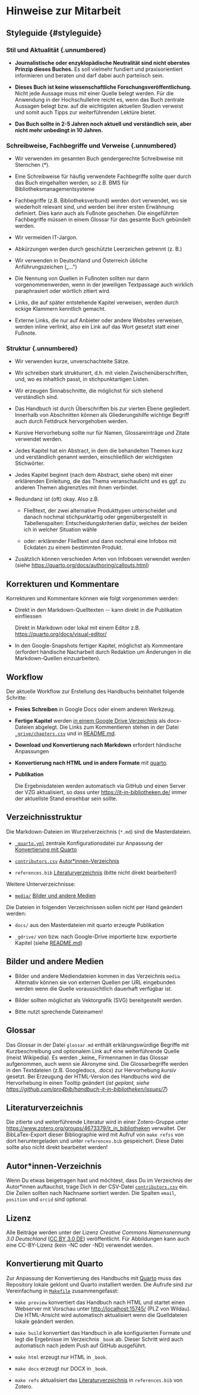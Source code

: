 # Hinweise zur Mitarbeit

## Styleguide {#styleguide} 

### Stil und Aktualität {.unnumbered}

-   **Journalistische oder enzyklopädische Neutralität sind nicht oberstes Prinzip dieses Buches.** Es soll vielmehr fundiert und praxisorientiert informieren und beraten und darf dabei auch parteiisch sein.

-   **Dieses Buch ist keine wissenschaftliche Forschungsveröffentlichung.** Nicht jede Aussage muss mit einer Quelle belegt werden. Für die Anwendung in der Hochschullehre reicht es, wenn das Buch zentrale Aussagen belegt bzw. auf die wichtigsten aktuellen Studien verweist und somit auch Tipps zur weiterführenden Lektüre bietet.

-   **Das Buch sollte in 2-5 Jahren noch aktuell und verständlich sein, aber nicht mehr unbedingt in 10 Jahren.**

### Schreibweise, Fachbegriffe und Verweise {.unnumbered}

-   Wir verwenden im gesamten Buch gendergerechte Schreibweise mit Sternchen (\*).

-   Eine Schreibweise für häufig verwendete Fachbegriffe sollte quer durch das Buch eingehalten werden, so z.B. BMS für Bibliotheksmanagementsysteme

-   Fachbegriffe (z.B. Bibliotheksverbund) werden dort verwendet, wo sie wiederholt relevant sind, und werden bei ihrer ersten Erwähnung
    definiert. Dies kann auch als Fußnote geschehen. Die eingeführten Fachbegriffe müssen in einem Glossar für das gesamte Buch gebündelt werden.

-   Wir vermeiden IT-Jargon.

-   Abkürzungen werden durch geschützte Leerzeichen getrennt (z. B.)

-   Wir verwenden in Deutschland und Österreich übliche Anführungszeichen („...")

-   Die Nennung von Quellen in Fußnoten sollten nur dann vorgenommenwerden, wenn in der jeweiligen Textpassage auch wirklich paraphrasiert oder wörtlich zitiert wird.

-   Links, die auf später entstehende Kapitel verweisen, werden durch eckige Klammern kenntlich gemacht.

-   Externe Links, die nur auf Anbieter oder andere Websites verweisen, werden inline verlinkt, also ein Link auf das Wort gesetzt statt
    einer Fußnote.

### Struktur {.unnumbered}

-   Wir verwenden kurze, unverschachtelte Sätze.

-   Wir schreiben stark strukturiert, d.h. mit vielen Zwischenüberschriften, und, wo es inhaltlich passt, in stichpunktartigen Listen.

-   Wir erzeugen Sinnabschnitte, die möglichst für sich stehend verständlich sind.

-   Das Handbuch ist durch Überschriften bis zur vierten Ebene gegliedert. Innerhalb von Abschnitten können als Gliederungshilfe wichtige Begriff auch durch Fettdruck hervorgehoben werden.

-   Kursive Hervorhebung sollte nur für Namen, Glossareinträge und Zitate verwendet werden.

-   Jedes Kapitel hat ein Abstract, in dem die behandelten Themen kurz und verständlich genannt werden, einschließlich der wichtigsten Stichwörter.

-   Jedes Kapitel beginnt (nach dem Abstract, siehe oben) mit einer erklärenden Einleitung, die das Thema veranschaulicht und es  ggf. zu anderen Themen abgrenzt/es mit ihnen verbindet.

-   Redundanz ist (oft) okay. Also z.B.

    -   Fließtext, der zwei alternative Produkttypen unterscheidet und danach nochmal stichpunktartig oder gegenübergestellt in Tabellenspalten: Entscheidungskriterien dafür, welches der beiden ich in welcher Situation wähle

    -   oder: erklärender Fließtext und dann nochmal eine Infobox mit Eckdaten zu einem bestimmten Produkt.

-   Zusätzlich können verschieden Arten von Infoboxen verwendet werden (siehe <https://quarto.org/docs/authoring/callouts.html>)


## Korrekturen und Kommentare

Korrekturen und Kommentare können wie folgt vorgenommen werden:

* Direkt in den Markdown-Quelltexten -- kann direkt in die Publikation einfliessen
  
  Direkt in Markdown oder lokal mit einem Editor z.B. <https://quarto.org/docs/visual-editor/>

* In den Google-Snapshots fertiger Kapitel, möglichst als Kommentare (erfordert händische Nacharbeit durch Redaktion um Änderungen in die Markdown-Quellen einzuarbeiten).

[quarto]: https://quarto.org/

## Workflow

Der aktuelle Workflow zur Erstellung des Handbuchs beinhaltet folgende Schritte:

* **Freies Schreiben** in Google Docs oder einem anderen Werkzeug. 

* **Fertige Kapitel** werden [in einem Google Drive Verzeichnis](https://drive.google.com/drive/folders/1JMBLJlk71JqQMQY7j_uXwV47fX8NA_N2) als docx-Dateien abgelegt. Die Links zum Kommentieren stehen in der Datei [`_grive/chapters.csv`](_gdrive/chapters.csv) und in [README.md](README.md).

* **Download und Konvertierung nach Markdown** erfordert händische Anpassungen

* **Konvertierung nach HTML und in andere Formate** mit [quarto].

* **Publikation**

  Die Ergebnisdateien werden automatisch via GitHub und einen Server der VZG aktualisiert, so dass unter <https://it-in-bibliotheken.de/> immer der aktuellste Stand einsehbar sein sollte.

## Verzeichnisstruktur

Die Markdown-Dateien im Wurzelverzeichnis (`*.md`) sind die Masterdateien.

* [`_quarto.yml`](_quarto.yml) zentrale Konfigurationsdatei zur Anpassung der [Konvertierung mit Quarto](#konvertierung-mit-quarto)

* [`contributors.csv`](contributors.csv) [Autor*innen-Verzeichnis](#autorinnen-verzeichnis)

* `references.bib` [Literaturverzeichnis](#literaturverzeichnis) (bitte nicht direkt bearbeiten!)

Weitere Unterverzeichnisse:

* [`media/`](media) [Bilder und andere Medien](#bilder-und-andere-medien)

Die Dateien in folgenden Verzeichnissen sollen nicht per Hand geändert werden:

* `docs/` aus den Masterdateien mit quarto erzeugte Publikation

* `_gdrive/` von bzw. nach Google-Drive importierte bzw. exportierte Kapitel (siehe [README.md](_gdrive/README.md))

## Bilder und andere Medien

* Bilder und andere Mediendateien kommen in das Verzeichnis `media`. Alternativ können sie von externen Quellen per URL eingebunden werden wenn die Quelle voraussichtlich dauerhaft verfügbar ist.

* Bilder sollten möglichst als Vektorgrafik (SVG) bereitgestellt werden.

* Bitte nutzt sprechende Dateinamen!

## Glossar

Das Glossar in der Datei `glossar.md` enthält erklärungswürdige Begriffe mit Kurzbeschreibung und optionalem Link auf eine weiterführende Quelle (meist Wikipedia). Es werden \_keine\_ Firmennamen in das Glossar aufgenommen, auch wenn sie Akronyme sind. Die Glossarbegriffe werden in den Textdateien (z.B. Googledocs, .docx) zur Hervorhebung *kursiv* gesetzt. Bei Erzeugung der HTML-Version des Handbuchs wird die Hervorhebung in einen Tooltip geändert (*ist geplant, siehe <https://github.com/pro4bib/handbuch-it-in-bibliotheken/issues/7>*)

## Literaturverzeichnis

Die zitierte und weiterführende Literatur wird in einer Zotero-Gruppe unter <https://www.zotero.org/groups/4673379/it_in_bibliotheken> verwaltet. Der BibLaTex-Export dieser Bibliographie wird mit Aufruf von `make refss` von dort heruntergeladen und unter `references.bib` gespeichert. Diese Datei sollte also nicht direkt bearbeitet werden!

## Autor*innen-Verzeichnis

Wenn Du etwas beigetragen hast und möchtest, dass Du im Verzeichnis der Autor*innen auftauchst, trage Dich in der CSV-Datei [`contributors.csv`](contributors.csv) ein. Die Zeilen sollten nach Nachname sortiert werden. Die Spalten `email`, `position` und `orcid` sind optional.

## Lizenz

Alle Beiträge werden unter der Lizenz *Creative Commons Namensnennung 3.0 Deutschland* ([CC BY 3.0 DE](https://creativecommons.org/licenses/by/3.0/de/)) veröffentlicht. Für Abbildungen kann auch eine CC-BY-Lizenz (kein -NC oder -ND) verwendet werden.

## Konvertierung mit Quarto

Zur Anpassung der Konvertierung des Handbuchs mit [Quarto](https://quarto.org) muss das Repository lokale geklont und Quarto installiert werden. Die Aufrufe sind zur Vereinfachung in [`Makefile`](../Makefile) zusammengefasst:

* `make preview` konvertiert das Handbuch nach HTML und startet einen Webserver mit Vorschau unter <http://localhost:15745/> (PLZ von Wildau). Die HTML-Ansicht wird automatisch aktualisiert wenn die Quelldateien lokale geändert werden.

* `make build` konvertiert das Handbuch in alle konfigurierten Formate und legt die Ergebnisse im Verzeichnis `_book` ab. Dieser Schritt wird auch automatisch nach jedem Push auf GitHub ausgeführt.

* `make html` erzeugt nur HTML in `_book`.

* `make docx` erzeugt nur DOCX in `_book`.

* `make refs` aktualisiert das [Literaturverzeichnis](#literaturverzeichnis) in `references.bib` von Zotero. 
